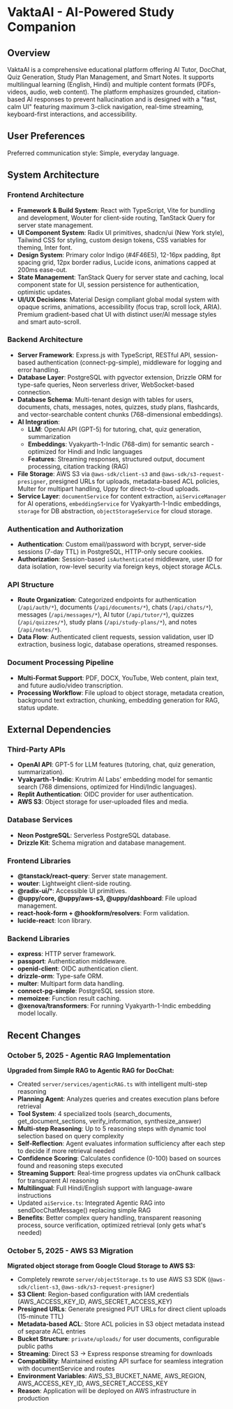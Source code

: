 # VaktaAI - AI-Powered Study Companion

## Overview

VaktaAI is a comprehensive educational platform offering AI Tutor, DocChat, Quiz Generation, Study Plan Management, and Smart Notes. It supports multilingual learning (English, Hindi) and multiple content formats (PDFs, videos, audio, web content). The platform emphasizes grounded, citation-based AI responses to prevent hallucination and is designed with a "fast, calm UI" featuring maximum 3-click navigation, real-time streaming, keyboard-first interactions, and accessibility.

## User Preferences

Preferred communication style: Simple, everyday language.

## System Architecture

### Frontend Architecture

*   **Framework & Build System**: React with TypeScript, Vite for bundling and development, Wouter for client-side routing, TanStack Query for server state management.
*   **UI Component System**: Radix UI primitives, shadcn/ui (New York style), Tailwind CSS for styling, custom design tokens, CSS variables for theming, Inter font.
*   **Design System**: Primary color Indigo (#4F46E5), 12-16px padding, 8pt spacing grid, 12px border radius, Lucide icons, animations capped at 200ms ease-out.
*   **State Management**: TanStack Query for server state and caching, local component state for UI, session persistence for authentication, optimistic updates.
*   **UI/UX Decisions**: Material Design compliant global modal system with opaque scrims, animations, accessibility (focus trap, scroll lock, ARIA). Premium gradient-based chat UI with distinct user/AI message styles and smart auto-scroll.

### Backend Architecture

*   **Server Framework**: Express.js with TypeScript, RESTful API, session-based authentication (connect-pg-simple), middleware for logging and error handling.
*   **Database Layer**: PostgreSQL with pgvector extension, Drizzle ORM for type-safe queries, Neon serverless driver, WebSocket-based connection.
*   **Database Schema**: Multi-tenant design with tables for users, documents, chats, messages, notes, quizzes, study plans, flashcards, and vector-searchable content chunks (768-dimensional embeddings).
*   **AI Integration**: 
    - **LLM**: OpenAI API (GPT-5) for tutoring, chat, quiz generation, summarization
    - **Embeddings**: Vyakyarth-1-Indic (768-dim) for semantic search - optimized for Hindi and Indic languages
    - **Features**: Streaming responses, structured output, document processing, citation tracking (RAG)
*   **File Storage**: AWS S3 via `@aws-sdk/client-s3` and `@aws-sdk/s3-request-presigner`, presigned URLs for uploads, metadata-based ACL policies, Multer for multipart handling, Uppy for direct-to-cloud uploads.
*   **Service Layer**: `documentService` for content extraction, `aiServiceManager` for AI operations, `embeddingService` for Vyakyarth-1-Indic embeddings, `storage` for DB abstraction, `objectStorageService` for cloud storage.

### Authentication and Authorization

*   **Authentication**: Custom email/password with bcrypt, server-side sessions (7-day TTL) in PostgreSQL, HTTP-only secure cookies.
*   **Authorization**: Session-based `isAuthenticated` middleware, user ID for data isolation, row-level security via foreign keys, object storage ACLs.

### API Structure

*   **Route Organization**: Categorized endpoints for authentication (`/api/auth/*`), documents (`/api/documents/*`), chats (`/api/chats/*`), messages (`/api/messages/*`), AI tutor (`/api/tutor/*`), quizzes (`/api/quizzes/*`), study plans (`/api/study-plans/*`), and notes (`/api/notes/*`).
*   **Data Flow**: Authenticated client requests, session validation, user ID extraction, business logic, database operations, streamed responses.

### Document Processing Pipeline

*   **Multi-Format Support**: PDF, DOCX, YouTube, Web content, plain text, and future audio/video transcription.
*   **Processing Workflow**: File upload to object storage, metadata creation, background text extraction, chunking, embedding generation for RAG, status update.

## External Dependencies

### Third-Party APIs

*   **OpenAI API**: GPT-5 for LLM features (tutoring, chat, quiz generation, summarization).
*   **Vyakyarth-1-Indic**: Krutrim AI Labs' embedding model for semantic search (768 dimensions, optimized for Hindi/Indic languages).
*   **Replit Authentication**: OIDC provider for user authentication.
*   **AWS S3**: Object storage for user-uploaded files and media.

### Database Services

*   **Neon PostgreSQL**: Serverless PostgreSQL database.
*   **Drizzle Kit**: Schema migration and database management.

### Frontend Libraries

*   **@tanstack/react-query**: Server state management.
*   **wouter**: Lightweight client-side routing.
*   **@radix-ui/***: Accessible UI primitives.
*   **@uppy/core, @uppy/aws-s3, @uppy/dashboard**: File upload management.
*   **react-hook-form + @hookform/resolvers**: Form validation.
*   **lucide-react**: Icon library.

### Backend Libraries

*   **express**: HTTP server framework.
*   **passport**: Authentication middleware.
*   **openid-client**: OIDC authentication client.
*   **drizzle-orm**: Type-safe ORM.
*   **multer**: Multipart form data handling.
*   **connect-pg-simple**: PostgreSQL session store.
*   **memoizee**: Function result caching.
*   **@xenova/transformers**: For running Vyakyarth-1-Indic embedding model locally.

## Recent Changes

### October 5, 2025 - Agentic RAG Implementation
**Upgraded from Simple RAG to Agentic RAG for DocChat:**
- Created `server/services/agenticRAG.ts` with intelligent multi-step reasoning
- **Planning Agent**: Analyzes queries and creates execution plans before retrieval
- **Tool System**: 4 specialized tools (search_documents, get_document_sections, verify_information, synthesize_answer)
- **Multi-step Reasoning**: Up to 5 reasoning steps with dynamic tool selection based on query complexity
- **Self-Reflection**: Agent evaluates information sufficiency after each step to decide if more retrieval needed
- **Confidence Scoring**: Calculates confidence (0-100) based on sources found and reasoning steps executed
- **Streaming Support**: Real-time progress updates via onChunk callback for transparent AI reasoning
- **Multilingual**: Full Hindi/English support with language-aware instructions
- Updated `aiService.ts`: Integrated Agentic RAG into sendDocChatMessage() replacing simple RAG
- **Benefits**: Better complex query handling, transparent reasoning process, source verification, optimized retrieval (only gets what's needed)

### October 5, 2025 - AWS S3 Migration
**Migrated object storage from Google Cloud Storage to AWS S3:**
- Completely rewrote `server/objectStorage.ts` to use AWS S3 SDK (`@aws-sdk/client-s3`, `@aws-sdk/s3-request-presigner`)
- **S3 Client**: Region-based configuration with IAM credentials (AWS_ACCESS_KEY_ID, AWS_SECRET_ACCESS_KEY)
- **Presigned URLs**: Generate presigned PUT URLs for direct client uploads (15-minute TTL)
- **Metadata-based ACL**: Store ACL policies in S3 object metadata instead of separate ACL entries
- **Bucket Structure**: `private/uploads/` for user documents, configurable public paths
- **Streaming**: Direct S3 → Express response streaming for downloads
- **Compatibility**: Maintained existing API surface for seamless integration with documentService and routes
- **Environment Variables**: AWS_S3_BUCKET_NAME, AWS_REGION, AWS_ACCESS_KEY_ID, AWS_SECRET_ACCESS_KEY
- **Reason**: Application will be deployed on AWS infrastructure in production